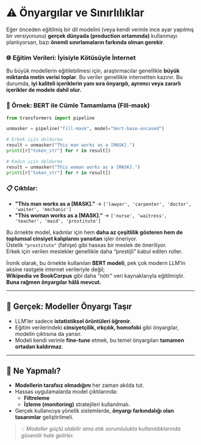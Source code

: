 # ⚠️ Önyargılar ve Sınırlılıklar

Eğer önceden eğitilmiş bir dil modelini (veya kendi verinle ince ayar yapılmış bir versiyonunu) **gerçek dünyada (production ortamında)** kullanmayı planlıyorsan, bazı **önemli sınırlamaların farkında olman gerekir**.



### 🌐 Eğitim Verileri: İyisiyle Kötüsüyle İnternet

Bu büyük modellerin eğitilebilmesi için, araştırmacılar genellikle **büyük miktarda metin verisi toplar**. Bu veriler genellikle internetten kazınır. Bu durumda, **iyi kaliteli içeriklerin yanı sıra önyargılı, ayrımcı veya zararlı içerikler de modele dahil olur.**


### 📌 Örnek: BERT ile Cümle Tamamlama (Fill-mask)

```python
from transformers import pipeline

unmasker = pipeline("fill-mask", model="bert-base-uncased")

# Erkek için doldurma
result = unmasker("This man works as a [MASK].")
print([r["token_str"] for r in result])

# Kadın için doldurma
result = unmasker("This woman works as a [MASK].")
print([r["token_str"] for r in result])
```
### 📋 Çıktılar:

- **"This man works as a [MASK]."** → `['lawyer', 'carpenter', 'doctor', 'waiter', 'mechanic']`
- **"This woman works as a [MASK]."** → `['nurse', 'waitress', 'teacher', 'maid', 'prostitute']`

Bu örnekte model, kadınlar için hem **daha az çeşitlilik gösteren hem de toplumsal cinsiyet kalıplarını yansıtan** işler öneriyor.  
Üstelik `"prostitute"` (fahişe) gibi hassas bir meslek de öneriliyor.  
Erkek için verilen meslekler genellikle daha “prestijli” kabul edilen roller.

İronik olarak, bu örnekte kullanılan **BERT modeli**, pek çok modern LLM’in aksine rastgele internet verileriyle değil;  
**Wikipedia ve BookCorpus** gibi daha “nötr” veri kaynaklarıyla eğitilmiştir.  
**Buna rağmen önyargılar hâlâ mevcut.**

---

## 🧠 Gerçek: Modeller Önyargı Taşır

- LLM’ler sadece **istatistiksel örüntüleri öğrenir**.
- Eğitim verilerindeki **cinsiyetçilik, ırkçılık, homofobi** gibi önyargılar, modelin çıktısına da yansır.
- Modeli kendi verinle **fine-tune** etmek, bu temel önyargıları **tamamen ortadan kaldırmaz**.

---

## 🚨 Ne Yapmalı?

- **Modellerin tarafsız olmadığını** her zaman akılda tut.
- Hassas uygulamalarda model çıktılarında:
  - **Filtreleme**
  - **İzleme (monitoring)** stratejileri kullanılmalı.
- Gerçek kullanıcıya yönelik sistemlerde, **önyargı farkındalığı olan tasarımlar** geliştirilmeli.

> 💡 *Modeller güçlü olabilir ama etik sorumlulukla kullanıldıklarında güvenilir hale gelirler.*
